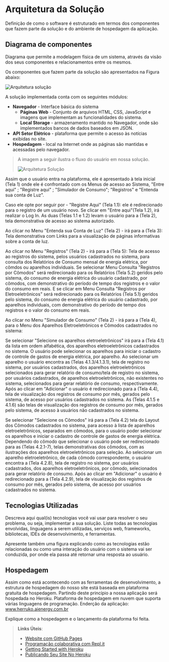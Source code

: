 # Arquitetura da Solução

Definição de como o software é estruturado em termos dos componentes que fazem parte da solução e do ambiente de hospedagem da aplicação.

## Diagrama de componentes

Diagrama que permite a modelagem física de um sistema, através da visão dos seus componentes e relacionamentos entre os mesmos.

Os componentes que fazem parte da solução são apresentados na Figura abaixo:

![Arquitetura solução](https://user-images.githubusercontent.com/61883996/120396708-687dd400-c30d-11eb-9386-1932851a66f3.png)

A solução implementada conta com os seguintes módulos:
- **Navegador** - Interface básica do sistema  
  - **Páginas Web** - Conjunto de arquivos HTML, CSS, JavaScript e imagens que implementam as funcionalidades do sistema.
   - **Local Storage** - armazenamento mantido no Navegador, onde são implementados bancos de dados baseados em JSON.
 - **API Setor Elétrico** - plataforma que permite o acesso às notícias exibidas no site.
 - **Hospedagem** - local na Internet onde as páginas são mantidas e acessadas pelo navegador. 

>A imagem a seguir ilustra o fluxo do usuário em nossa solução. 
>
>![Arquitetura Solução](https://user-images.githubusercontent.com/61883996/118895147-f99b8680-b8db-11eb-8042-3e526b2fcb65.jpg)

Assim que o usuário entra na plataforma, ele é apresentado à tela inicial (Tela 1) onde ele é confrontado com os Menus de acesso ao Sistema, "Entre aqui" ; "Registre aqui" ; "Simulador de Consumo"; "Registros" e "Entenda sua conta de Luz".

Caso ele opte por seguir por - "Registre Aqui" (Tela 1.1): ele é redirecionado para o registro de um usuário novo. Se clicar em "Entre aqui"(Tela 1.2), irá realizar o Log In. As duas (Telas 1.1 e 1.2) levam o usuário para a (Tela 2), tela demonstrativa de acesso ao sistema autorizado.

Ao clicar no Menu "Entenda sua Conta de Luz" (Tela 2) - irá para a (Tela 3): Tela demonstrativa com Links para a visualização de páginas informativas sobre a conta de luz.

Ao clicar no Menu "Registros" (Tela 2) - irá para a (Tela 5): Tela de acesso ao registros do sistema, pelos usuários cadastrados no sistema, para consulta dos Relatórios de Consumo mensal de energia elétrica, por cômdos ou aparelhos individuais. Se selecionar Menu Consulta "Registros por Cômodos" será redirecionado para os Relatórios (Tela 5.2) geridos pelo sistema, do consumo de energia elétrica do usuário cadastrado, por cômodos, com demonstrativo do período de tempo dos registros e o valor do consumo em reais. E se clicar em Menu Consulta "Registros por Eletroeletrônicos" será redirecionado para os Relatórios (Tela 5.1) geridos pelo sistema, do consumo de energia elétrica do usuário cadastrado, por aparelhos individuais, com demonstrativo do período de tempo dos registros e o valor do consumo em reais.

Ao clicar no Menu "Simulador de Consumo" (Tela 2) - irá para a (Tela 4), para o Menu dos Aparelhos Eletroeletrônicos e Cômodos cadastrados no sistema:

Se selecionar "Selecione os aparelhos eletroeletrônicos" irá para a (Tela 4.1) da lista em ordem alfabética, dos aparelhos eletroeletrônicos cadastrados no sistema. O usuário pode selecionar os aparelhos para iniciar o cadastro de controle de gastos de energia elétrica, por aparelho. Ao selecionar um aparelho o usuário encontra as (Telas 4.1.3/4.1.3.1), tela de registro no sistema, por usuários cadastrados, dos aparelhos eletroeletrônicos selecionados para gerar relatório de consumo/tela de registro no sistema, por usuários cadastrados, de aparelhos eletroeletrônicos, não existentes no sistema, selecionados para gerar relatório de consumo, respectivamente.
Após ao clicar em "Adicionar" o usuário é redirecionado para a (Tela 4.4), tela de visualização dos registros de consumo por mês, gerados pelo sistema, de acesso por usuários cadastrados no sistema. As (Telas 4.1.5 e 4.1.6) são telas de visualização dos registros de consumo por mês, gerados pelo sistema, de acesso à usuários não cadastrados no sistema.

Se selecionar "Selecione os Cômodos" irá para a (Tela 4.2) tela do Layout dos Cômodos cadastrados no sistema, para acesso à lista de aparelhos eletroeletrônicos, separados em cômodos, para o usuário poder selecionar os aparelhos e iniciar o cadastro de controle de gastos de energia elétrica. Dependendo do cômodo que selecionar o usuário pode ser redirecionado para as (Telas 4.2.1-7), telas demonstrativas dos cômodos, com as ilustrações dos aparelhos eletroeletrônicos para seleção. Ao selecionar um aparelho eletroeletrônico, de cada cômodo correspondente, o usuário encontra a (Tela 4.2.8), tela de registro no sistema, por usuários cadastrados, dos aparelhos eletroeletrônicos, por cômodo, selecionados para gerar relatório de consumo.
Após ao clicar em "Adicionar" o usuário é redirecionado para a (Tela 4.2.9), tela de visualização dos registros de consumo por mês, gerados pelo sistema, de acesso por usuários cadastrados no sistema.

## Tecnologias Utilizadas

Descreva aqui qual(is) tecnologias você vai usar para resolver o seu problema, ou seja, implementar a sua solução. Liste todas as tecnologias envolvidas, linguagens a serem utilizadas, serviços web, frameworks, bibliotecas, IDEs de desenvolvimento, e ferramentas.

Apresente também uma figura explicando como as tecnologias estão relacionadas ou como uma interação do usuário com o sistema vai ser conduzida, por onde ela passa até retornar uma resposta ao usuário.


## Hospedagem

Assim como está acontecendo com as ferramentas de desenvolvimento, a estrutura de hospedagem do nosso site está baseada em plataforma gratuita de hospedagem.
Partindo deste princípio a nossa aplicação será hospedada no Heroku. Plataforma de hospedagem em nuvem que suporta várias linguagens de programação.
Enderção da aplicação:  www.herruko.aienergy.com.br


Explique como a hospedagem e o lançamento da plataforma foi feita.

> **Links Úteis**:
>
> - [Website com GitHub Pages](https://pages.github.com/)
> - [Programação colaborativa com Repl.it](https://repl.it/)
> - [Getting Started with Heroku](https://devcenter.heroku.com/start)
> - [Publicando Seu Site No Heroku](http://pythonclub.com.br/publicando-seu-hello-world-no-heroku.html)
